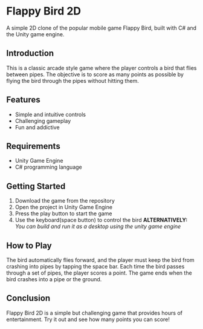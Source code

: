 # Flappy Bird 2D
A simple 2D clone of the popular mobile game Flappy Bird, built with C# and the Unity game engine.

## Introduction
This is a classic arcade style game where the player controls a bird that flies between pipes. The objective is to score as many points as possible by flying the bird through the pipes without hitting them.

## Features
- Simple and intuitive controls
- Challenging gameplay
- Fun and addictive

## Requirements
- Unity Game Engine
- C# programming language

## Getting Started
1. Download the game from the repository
2. Open the project in Unity Game Engine
3. Press the play button to start the game
4. Use the keyboard(space button) to control the bird
**ALTERNATIVELY:** _You can build and run it as a desktop using the unity game engine_

## How to Play
The bird automatically flies forward, and the player must keep the bird from crashing into pipes by tapping the space bar. Each time the bird passes through a set of pipes, the player scores a point. The game ends when the bird crashes into a pipe or the ground.

## Conclusion
Flappy Bird 2D is a simple but challenging game that provides hours of entertainment. Try it out and see how many points you can score!

